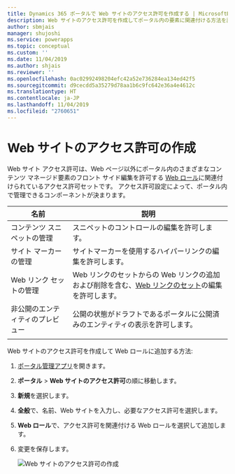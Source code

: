 ```yaml
---
title: Dynamics 365 ポータルで Web サイトのアクセス許可を作成する | MicrosoftDocs
description: Web サイトのアクセス許可を作成してポータル内の要素に関連付ける方法を説明します。
author: sbmjais
manager: shujoshi
ms.service: powerapps
ms.topic: conceptual
ms.custom: ''
ms.date: 11/04/2019
ms.author: shjais
ms.reviewer: ''
ms.openlocfilehash: 0ac02992498204efc42a52e736284ea134ed42f5
ms.sourcegitcommit: d9cecdd5a35279d78aa1b6c9fc642e36a4e4612c
ms.translationtype: HT
ms.contentlocale: ja-JP
ms.lasthandoff: 11/04/2019
ms.locfileid: "2760651"
---
```

# <a name="create-website-access-permissions"></a>Web サイトのアクセス許可の作成

Web サイト アクセス許可は、Web ページ以外にポータル内のさまざまなコンテンツ マネージド要素のフロント サイド編集を許可する [Web ロール](create-web-roles.md)に関連付けられているアクセス許可セットです。 アクセス許可設定によって、ポータル内で管理できるコンポーネントが決まります。

| 名前                         | 説明                                                                                      |
|------------------------------|--------------------------------------------------------------------------------------------------|
| コンテンツ スニペットの管理      | スニペットのコントロールの編集を許可します。                                                          |
| サイト マーカーの管理          | サイトマーカーを使用するハイパーリンクの編集を許可します。                                           |
| Web リンク セットの管理         | Web リンクのセットからの Web リンクの追加および削除を含む、[Web リンクのセット](manage-web-links.md)の編集を許可します。 |
| 非公開のエンティティのプレビュー | 公開の状態がドラフトであるポータルに公開済みのエンティティの表示を許可します。             |
|||

Web サイトのアクセス許可を作成して Web ロールに追加する方法:

1. [ポータル管理アプリ](configure-portal.md)を開きます。

2. **ポータル** > **Web サイトのアクセス許可**の順に移動します。

3. **新規**を選択します。

4. **全般**で、名前、Web サイトを入力し、必要なアクセス許可を選択します。

5. **Web ロール**で、アクセス許可を関連付ける Web ロールを選択して追加します。

6. 変更を保存します。

    ![Web サイトのアクセス許可の作成](../media/website-access-permission.png "Web サイトのアクセス許可の作成")  
